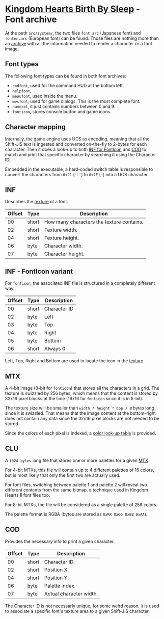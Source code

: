 # [Kingdom Hearts Birth By Sleep](index) - Font archive

At the path `arc/system/`, the two files `font.arc` (Japanese font) and `fonten.arc` (European font) can be found. Those files are nothing more than an [archive](arc) with all the information needed to render a character or a font image.

## Font types

The following font types can be found in both font archives:

* `cmdfont`, used for the command HUD at the bottom left.
* `helpfont`, 
* `menufont`, used inside the menu.
* `mesfont`, used for game dialogs. This is the most complete font.
* `numeral`, it just contains numbers between 0 and 9.
* `fonticon`, stores console button and game icons.

## Character mapping

Internally, the game engine uses UCS as encoding, meaning that all the Shift-JIS text is ingested and converted on-the-fly to 2-bytes for each character. Then it does a look-up to both [INF for FontIcon](#inf-fonticon-variant) and [COD](#cod) to match and print that specific character by searching it using the Character ID.

Embedded in the executable, a hard-coded switch table is responsible to convert the characters from `0x21` (`'!'`) to `0x7E` (`~`) into a UCS character.

## INF

Describes the [texture](#mtx) of a font.

| Offset | Type  | Description
|--------|-------|------------
| 00     | short | How many characters the texture contains.
| 02     | short | Texture width.
| 04     | short | Texture height.
| 06     | byte  | Character width.
| 07     | byte  | Character height.

## INF - FontIcon variant

For `fonticon`, the associated INF file is structured in a completely different way.

| Offset | Type  | Description
|--------|-------|------------
| 00     | short | Character ID
| 02     | byte  | Left
| 03     | byte  | Top
| 04     | byte  | Right
| 05     | byte  | Bottom
| 06     | short | Always 0

Left, Top, Right and Bottom are used to locate the icon in the [texture](#mtx)

## MTX

A 4-bit image (8-bit for `fonticon`) that stores all the characters in a grid. The texture is swizzled by 256 bytes, which means that the content is stored by 32x16 pixel blocks at the time (16x16 for `fonticon` since it is in 8-bit).

The texture size will be smaller than `width * height * bpp / 8` bytes long since it is swizzled. That means that the image content at the bottom-right does not contain any data since the 32x16 pixel blocks are not needed to be stored.

Since the colors of each pixel is indexed, a [color look-up table](#clu) is provided.

## CLU

A `1024 bytes` long file that stores one or more palettes for a given [MTX](#mtx).

For 4-bit MTXs, this file will contain up to 4 different palettes of 16 colors, but is most likely that only the first two are actually used.

For font files, switching between palette 1 and palette 2 will reveal two different contents from the same bitmap, a technique used in Kingdom Hearts II font files too.

For 8-bit MTXs, the file will be considered as a single palette of 256 colors.

The palette format is RGBA (bytes are stored as `0xRR 0xGG 0xBB 0xAA`).

## COD

Provides the necessary info to print a given character.

| Offset | Type  | Description
|--------|-------|------------
| 00     | short | Character ID.
| 02     | short | Position X.
| 04     | short | Position Y.
| 06     | byte  | Palette index.
| 07     | byte  | Actual character width.

The Character ID is not necessarly unique, for some weird reason. It is used to associate a specific font's texture area to a given Shift-JIS character.
